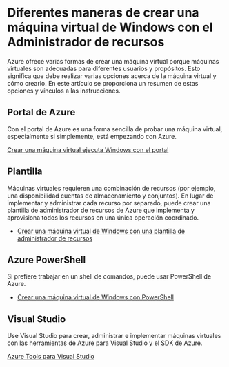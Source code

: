 <properties
    pageTitle="Diferentes maneras de crear una máquina virtual de Windows | Microsoft Azure"
    description="Enumera las diferentes formas de crear una máquina virtual de Windows con el Administrador de recursos."
    services="virtual-machines-windows"
    documentationCenter=""
    authors="cynthn"
    manager="timlt"
    editor=""
    tags="azure-resource-manager"/>

<tags
    ms.service="virtual-machines-windows"
    ms.devlang="na"
    ms.topic="article"
    ms.tgt_pltfrm="vm-windows"
    ms.workload="infrastructure-services"
    ms.date="09/27/2016"
    ms.author="cynthn"/>

# <a name="different-ways-to-create-a-windows-virtual-machine-with-resource-manager"></a>Diferentes maneras de crear una máquina virtual de Windows con el Administrador de recursos

Azure ofrece varias formas de crear una máquina virtual porque máquinas virtuales son adecuadas para diferentes usuarios y propósitos. Esto significa que debe realizar varias opciones acerca de la máquina virtual y cómo crearlo. En este artículo se proporciona un resumen de estas opciones y vínculos a las instrucciones.

## <a name="azure-portal"></a>Portal de Azure

Con el portal de Azure es una forma sencilla de probar una máquina virtual, especialmente si simplemente, está empezando con Azure. 

[Crear una máquina virtual ejecuta Windows con el portal](virtual-machines-windows-hero-tutorial.md)

## <a name="template"></a>Plantilla

Máquinas virtuales requieren una combinación de recursos (por ejemplo, una disponibilidad cuentas de almacenamiento y conjuntos). En lugar de implementar y administrar cada recurso por separado, puede crear una plantilla de administrador de recursos de Azure que implementa y aprovisiona todos los recursos en una única operación coordinado.

- [Crear una máquina virtual de Windows con una plantilla de administrador de recursos](virtual-machines-windows-ps-template.md)


## <a name="azure-powershell"></a>Azure PowerShell

Si prefiere trabajar en un shell de comandos, puede usar PowerShell de Azure.

- [Crear una máquina virtual de Windows con PowerShell](virtual-machines-windows-ps-create.md)


## <a name="visual-studio"></a>Visual Studio

Use Visual Studio para crear, administrar e implementar máquinas virtuales con las herramientas de Azure para Visual Studio y el SDK de Azure.

[Azure Tools para Visual Studio](https://www.visualstudio.com/features/azure-tools-vs)

